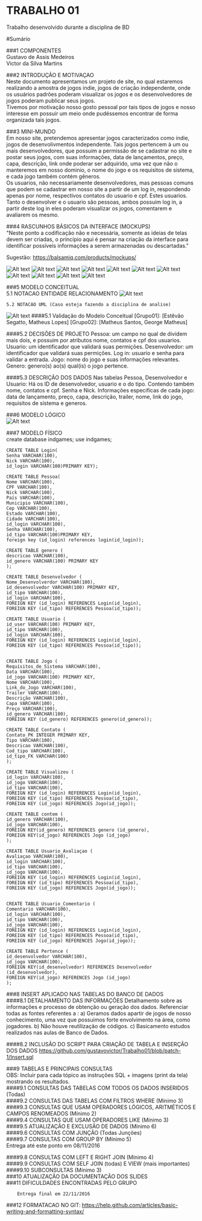 # TRABALHO 01
Trabalho desenvolvido durante a disciplina de BD

#Sumário

###1	COMPONENTES<br>
Gustavo de Assis Medeiros<br>
Victor da Silva Martins<br>

###2	INTRODUÇÃO E MOTIVAÇAO<br>
Neste documento apresentamos um projeto de site, no qual estaremos realizando a amostra de jogos indie, jogos de criação independente, onde os usuários padrões poderam visualizar os jogos e os desenvolvedores de jogos poderam publicar seus jogos.<br>
Tivemos por motivação nosso gosto pessoal por tais tipos de jogos e nosso interesse em possuir um meio onde pudéssemos encontrar de forma organizada tais jogos.<br>

###3	MINI-MUNDO<br>
Em nosso site, pretendemos apresentar jogos caracterizados como indie, jogos de desenvolivmentos independente. Tais jogos pertencem à um ou mais desenvolvedores, que possuim a permissão de se cadastrar no site e postar seus jogos, com suas informações, data de lançamentos, preço, capa, descrição, link onde poderar ser adquirido, uma vez que não o manteremos em nosso dominio, o nome do jogo e os requisitos de sistema, e cada jogo também contém gêneros. <br>
Os usuarios, não necessariamente desenvolvedores, mas pessoas comuns que podem se cadastrar em nosso site a partir de um log in, respondendo apenas por nome, respectivos contatos do usuario e cpf. Estes usuarios. <br>
Tanto o desenvolver e o usuario são pessoas, ambos possuim log in, a partir deste log in eles poderam visualizar os jogos, comentarem e avaliarem os mesmo. <br>

###4	RASCUNHOS BÁSICOS DA INTERFACE (MOCKUPS)<br>
"Neste ponto a codificação não e necessária, somente as ideias de telas devem ser criadas, o princípio aqui é pensar na criação da interface para identificar possíveis informações a serem armazenadas ou descartadas." <br>

Sugestão: https://balsamiq.com/products/mockups/<br>

![Alt text](https://github.com/gustavovictor/Trabalho01/blob/patch-1/img16.jpg?raw=true "Title")
![Alt text](https://github.com/gustavovictor/Trabalho01/blob/patch-1/img40.jpg?raw=true "Title")
![Alt text](https://github.com/gustavovictor/Trabalho01/blob/patch-1/img74.jpg?raw=true "Title")
![Alt text](https://github.com/gustavovictor/Trabalho01/blob/patch-1/img110.jpg?raw=true "Title")
![Alt text](https://github.com/gustavovictor/Trabalho01/blob/patch-1/img134.jpg?raw=true "Title")
![Alt text](https://github.com/gustavovictor/Trabalho01/blob/patch-1/img152.jpg?raw=true "Title")
![Alt text](https://github.com/gustavovictor/Trabalho01/blob/patch-1/img176.jpg?raw=true "Title")
![Alt text](https://github.com/gustavovictor/Trabalho01/blob/patch-1/img194.jpg?raw=true "Title")
![Alt text](https://github.com/gustavovictor/Trabalho01/blob/patch-1/img212.jpg?raw=true "Title")
![Alt text](https://github.com/gustavovictor/Trabalho01/blob/patch-1/img230.jpg?raw=true "Title")
![Alt text](https://github.com/gustavovictor/Trabalho01/blob/patch-1/img248.jpg?raw=true "Title")


###5	MODELO CONCEITUAL<br>
    5.1 NOTACAO ENTIDADE RELACIONAMENTO
![Alt text](https://github.com/gustavovictor/Trabalho01/blob/patch-1/Modelo_CBD.jpg?raw=true "Modelo Conceitual")
    
    5.2 NOTACAO UML (Caso esteja fazendo a disciplina de analise)
![Alt text](https://github.com/gustavovictor/Trabalho01/blob/patch-1/BD.jpg?raw=true "Modelo UML")
####5.1 Validação do Modelo Conceitual
    [Grupo01]: [Estêvão Segatto, Matheus Lopes]
    [Grupo02]: [Matheus Santos, George Matheus]

####5.2 DECISÕES DE PROJETO
    Pessoa: um campo no qual de dividem mais dois, e possuim por atributos nome, contatos e cpf dos usuarios.
    Usuario: um identificador que validará suas permições.
    Desenvolvedor: um identificador que validará suas permições.
    Log in: usuario e senha para validar a entrada.
    Jogo: nome do jogo e suas informações relevantes.
    Genero: genero(s) ao(s) qual(is) o jogo pertence.

####5.3 DESCRIÇÃO DOS DADOS 
    Nas tabelas Pessoa, Desenvolvedor e Usuario:
        Há os ID de desenvolvedor, usuario e o do tipo. Contendo também nome, contatos e cpf.
    Senha e Nick.
    Informações especificas de cada jogo: data de lançamento, preço, capa, descrição, trailer, nome, link do jogo, requisitos de sistema e generos.


###6	MODELO LÓGICO<br>
![Alt text](https://github.com/gustavovictor/Trabalho01/blob/patch-1/Modelo_LBD.jpg?raw=true "Modelo Logico")
    
###7	MODELO FÍSICO<br>
    create database indgames;
    use indgames;

    CREATE TABLE Login(
    Senha VARCHAR(100),
    Nick VARCHAR(100),
    id_login VARCHAR(100)PRIMARY KEY);

    CREATE TABLE Pessoa(
    Nome VARCHAR(100),
    CPF VARCHAR(100),
    Nick VARCHAR(100),
    País VARCHAR(100),
    Municipio VARCHAR(100),
    Cep VARCHAR(100),
    Estado VARCHAR(100),
    Cidade VARCHAR(100),
    id_login VARCHAR(100),
    Senha VARCHAR(100),
    id_tipo VARCHAR(100)PRIMARY KEY,
    foreign key (id_login) references login(id_login));

    CREATE TABLE genero (
    descricao VARCHAR(100),
    id_genero VARCHAR(100) PRIMARY KEY
    );

    CREATE TABLE Desenvolvedor (
    Nome_Desenvolverdor VARCHAR(100),
    id_desenvolvedor VARCHAR(100) PRIMARY KEY,
    id_tipo VARCHAR(100),
    id_login VARCHAR(100),
    FOREIGN KEY (id_login) REFERENCES Login(id_login),
    FOREIGN KEY (id_tipo) REFERENCES Pessoa(id_tipo));

    CREATE TABLE Usuario (
    id_user VARCHAR(100) PRIMARY KEY,
    id_tipo VARCHAR(100),
    id_login VARCHAR(100),
    FOREIGN KEY (id_login) REFERENCES Login(id_login),
    FOREIGN KEY (id_tipo) REFERENCES Pessoa(id_tipo));


    CREATE TABLE Jogo (
    Requisitos_de_Sistema VARCHAR(100),
    Data VARCHAR(100),
    id_jogo VARCHAR(100) PRIMARY KEY,
    Nome VARCHAR(100),
    Link_do_Jogo VARCHAR(100),
    Trailer VARCHAR(100),
    Descrição VARCHAR(100),
    Capa VARCHAR(100),
    Preço VARCHAR(100),
    id_genero VARCHAR(100),
    FOREIGN KEY (id_genero) REFERENCES genero(id_genero));

    CREATE TABLE Contato (
    Contato_PK INTEGER PRIMARY KEY,
    Tipo VARCHAR(100),
    Descricao VARCHAR(100),
    Cod_tipo VARCHAR(100),
    id_tipo_FK VARCHAR(100)
    );

    CREATE TABLE Visualizou (
    id_login VARCHAR(100),
    id_jogo VARCHAR(100),
    id_tipo VARCHAR(100),
    FOREIGN KEY (id_login) REFERENCES Login(id_login),
    FOREIGN KEY (id_tipo) REFERENCES Pessoa(id_tipo),
    FOREIGN KEY (id_jogo) REFERENCES Jogo(id_jogo));

    CREATE TABLE contem (
    id_genero VARCHAR(100),
    id_jogo VARCHAR(100),
    FOREIGN KEY(id_genero) REFERENCES genero (id_genero),
    FOREIGN KEY(id_jogo) REFERENCES Jogo (id_jogo)
    );

    CREATE TABLE Usuario_Avaliaçao (
    Avaliaçao VARCHAR(100),
    id_login VARCHAR(100),
    id_tipo VARCHAR(100),
    id_jogo VARCHAR(100),
    FOREIGN KEY (id_login) REFERENCES Login(id_login),
    FOREIGN KEY (id_tipo) REFERENCES Pessoa(id_tipo),
    FOREIGN KEY (id_jogo) REFERENCES Jogo(id_jogo));


    CREATE TABLE Usuario_Comentario (
    Comentario VARCHAR(100),
    id_login VARCHAR(100),
    id_tipo VARCHAR(100),
    id_jogo VARCHAR(100),
    FOREIGN KEY (id_login) REFERENCES Login(id_login),
    FOREIGN KEY (id_tipo) REFERENCES Pessoa(id_tipo),
    FOREIGN KEY (id_jogo) REFERENCES Jogo(id_jogo));

    CREATE TABLE Pertence (
    id_desenvolvedor VARCHAR(100),
    id_jogo VARCHAR(100),
    FOREIGN KEY(id_desenvolvedor) REFERENCES Desenvolvedor (id_desenvolvedor),
    FOREIGN KEY(id_jogo) REFERENCES Jogo (id_jogo)
    );

        
###8	INSERT APLICADO NAS TABELAS DO BANCO DE DADOS<br>
####8.1 DETALHAMENTO DAS INFORMAÇÕES
        Detalhamento sobre as informações e processo de obtenção ou geração dos dados.
        Referenciar todas as fontes referentes a :
        a) Geramos dados apartir de jogos de nosso conhecimento, uma vez que possuimos forte envolvimento na área, como jogadores.
        b) Não houve reutilização de códigos.
        c) Basicamento estudos realizados nas aulas de Banco de Dados.
        
####8.2 INCLUSÃO DO SCRIPT PARA CRIAÇÃO DE TABELA E INSERÇÃO DOS DADOS
        https://github.com/gustavovictor/Trabalho01/blob/patch-1/Insert.sql
        
###9	TABELAS E PRINCIPAIS CONSULTAS<br>
OBS: Incluir para cada tópico as instruções SQL + imagens (print da tela) mostrando os resultados.<br>
####9.1	CONSULTAS DAS TABELAS COM TODOS OS DADOS INSERIDOS (Todas) <br>
####9.2	CONSULTAS DAS TABELAS COM FILTROS WHERE (Mínimo 3) <br>
####9.3	CONSULTAS QUE USAM OPERADORES LÓGICOS, ARITMÉTICOS E CAMPOS RENOMEADOS (Mínimo 2)<br>
####9.4	CONSULTAS QUE USAM OPERADORES LIKE (Mínimo 3)  <br>
####9.5	ATUALIZAÇÃO E EXCLUSÃO DE DADOS (Mínimo 6)<br>
####9.6	CONSULTAS COM JUNÇÃO (Todas Junções)<br>
####9.7	CONSULTAS COM GROUP BY (Mínimo 5)<br>
        Entrega até este ponto em 08/11/2016
        
####9.8	CONSULTAS COM LEFT E RIGHT JOIN (Mínimo 4) <br>
####9.9	CONSULTAS COM SELF JOIN (todas) E VIEW (mais importantes) <br>
####9.10	SUBCONSULTAS (Mínimo 3) <br>
###10	ATUALIZAÇÃO DA DOCUMENTAÇÃO DOS SLIDES<br>
###11	DIFICULDADES ENCONTRADAS PELO GRUPO<br>

        Entrega final em 22/11/2016
###12  FORMATACAO NO GIT: https://help.github.com/articles/basic-writing-and-formatting-syntax/




